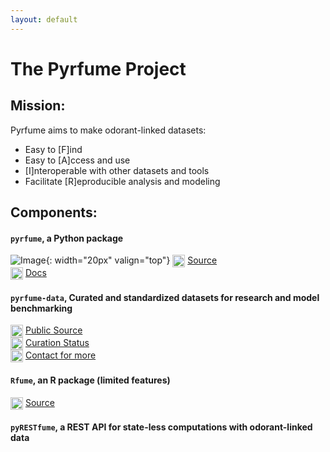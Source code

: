 ```yaml
---
layout: default
---
```


# The Pyrfume Project


## Mission:
Pyrfume aims to make odorant-linked datasets:
- Easy to [F]ind
- Easy to [A]ccess and use
- [I]nteroperable with other datasets and tools
- Facilitate [R]eproducible analysis and modeling

## Components:
#### `pyrfume`, a Python package
![Image](https://simpleicons.org/icons/github.svg){: width="20px" valign="top"}
<img src=https://simpleicons.org/icons/github.svg width="20" valign=top> [Source](http://github.com/pyrfume/pyrfume)<br>
<img src=https://static.thenounproject.com/png/192334-200.png width=20 valign=top> [Docs](http://docs.pyrfume.org)

#### `pyrfume-data`, Curated and standardized datasets for research and model benchmarking
<img src=https://simpleicons.org/icons/github.svg width="20" valign=top> [Public Source](http://github.com/pyrfume/pyrfume-data)<br>
<img src=https://static.thenounproject.com/png/2013853-200.png width="20" valign=top> [Curation Status](http://status.pyrfume.org)<br>
<img src=https://static.thenounproject.com/png/4005023-200.png width="20" valign=top> [Contact for more](mailto:admin@pyrfume.org)<br>

#### `Rfume`, an R package (limited features)
<img src=https://simpleicons.org/icons/github.svg width="20" valign=top> [Source](http://github.com/pyrfume/rfume)

#### `pyRESTfume`, a REST API for state-less computations with odorant-linked data
